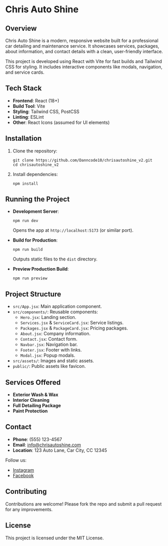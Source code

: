 # Chris Auto Shine

## Overview

Chris Auto Shine is a modern, responsive website built for a professional car detailing and maintenance service. It showcases services, packages, about information, and contact details with a clean, user-friendly interface.

This project is developed using React with Vite for fast builds and Tailwind CSS for styling. It includes interactive components like modals, navigation, and service cards.

## Tech Stack

- **Frontend**: React (18+)
- **Build Tool**: Vite
- **Styling**: Tailwind CSS, PostCSS
- **Linting**: ESLint
- **Other**: React Icons (assumed for UI elements)

## Installation

1. Clone the repository:
   ```
   git clone https://github.com/Danncode10/chrisautoshine_v2.git
   cd chrisautoshine_v2
   ```

2. Install dependencies:
   ```
   npm install
   ```

## Running the Project

- **Development Server**:
  ```
  npm run dev
  ```
  Opens the app at `http://localhost:5173` (or similar port).

- **Build for Production**:
  ```
  npm run build
  ```
  Outputs static files to the `dist` directory.

- **Preview Production Build**:
  ```
  npm run preview
  ```

## Project Structure

- `src/App.jsx`: Main application component.
- `src/components/`: Reusable components:
  - `Hero.jsx`: Landing section.
  - `Services.jsx` & `ServiceCard.jsx`: Service listings.
  - `Packages.jsx` & `PackageCard.jsx`: Pricing packages.
  - `About.jsx`: Company information.
  - `Contact.jsx`: Contact form.
  - `Navbar.jsx`: Navigation bar.
  - `Footer.jsx`: Footer with links.
  - `Modal.jsx`: Popup modals.
- `src/assets/`: Images and static assets.
- `public/`: Public assets like favicon.

## Services Offered

- **Exterior Wash & Wax**
- **Interior Cleaning**
- **Full Detailing Package**
- **Paint Protection**

## Contact

- **Phone**: (555) 123-4567
- **Email**: info@chrisautoshine.com
- **Location**: 123 Auto Lane, Car City, CC 12345

Follow us:
- [Instagram](https://instagram.com/chrisautoshine)
- [Facebook](https://facebook.com/chrisautoshine)

## Contributing

Contributions are welcome! Please fork the repo and submit a pull request for any improvements.

## License

This project is licensed under the MIT License.
